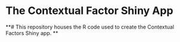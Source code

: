# The Contextual Factor Shiny App
**# This repository houses the R code used to create the Contextual Factors Shiny app. **
